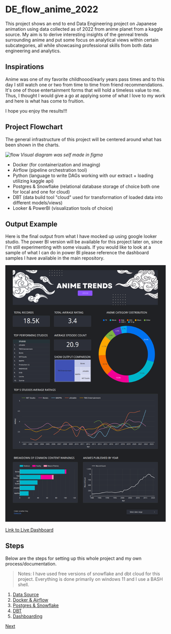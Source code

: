 # DE_flow_anime_2022
This project shows an end to end Data Engineering project on Japanese animation using data collected as of 2022 from anime planet from a kaggle source. My aim is to derive interesting insights of the genreal trends surrounding anime and put some focus on analytical views within certain subcategories, all while showcasing professional skills from both data engineering and analytics.

## Inspirations
Anime was one of my favorite childhoood/early years pass times and to this day I still watch one or two from time to time from friend recommendations. It's one of those entertainment forms that will hold a timeless value to me. Thus, I thought I would give a go at applying some of what I love to my work and here is what has come to fruition.

I hope you enjoy the results!!!

## Project Flowchart
The general infrastructure of this project will be centered around what has been shown in the charts.

![flow](/assets/flow_chart.png)
*Visual diagram was self made in figma*

- Docker (for containerization and imaging)
- Airflow (pipeline orchestration tool)
- Python (language to write DAGs working with our extract + loading utilizing kaggle api)
- Postgres & Snowflake (relational database storage of choice both one for local and one for cloud)
- DBT (data build tool "cloud" used for transformation of loaded data into different models/views)
- Looker & PowerBI (visualization tools of choice)


## Output Example
Here is the final output from what I have mocked up using google looker studio. The power BI version will be available for this project later on, since I'm still experimenting with some visuals. If you would like to look at a sample of what I can do in power BI please reference the dashboard samples I have available in the main repository.


![dash](/assets/dash_update.png)

[Link to Live Dashboard](https://lookerstudio.google.com/s/mLPRgy9NtaM)


## Steps
Below are the steps for setting up this whole project and my own process/documentation.
> Notes: I have used free versions of snowflake and dbt cloud for this project. 
> Everything is done primarily on windows 11 and I use a BASH shell.


1. [Data Source](https://github.com/jaytar0/DE_flow_anime_2022/blob/main/md_collection/data_source.md)
2. [Docker & Airflow](https://github.com/jaytar0/DE_flow_anime_2022/blob/main/md_collection/docker_airflow.md)
3. [Postgres & Snowflake](https://github.com/jaytar0/DE_flow_anime_2022/blob/main/md_collection/db_choice.md)
4. [DBT](https://github.com/jaytar0/DE_flow_anime_2022/blob/main/md_collection/dbt_process.md)
5. [Dashboarding](https://github.com/jaytar0/DE_flow_anime_2022/blob/main/md_collection/dash.md)

[Next](https://github.com/jaytar0/DE_flow_anime_2022/blob/main/md_collection/data_source.md)
